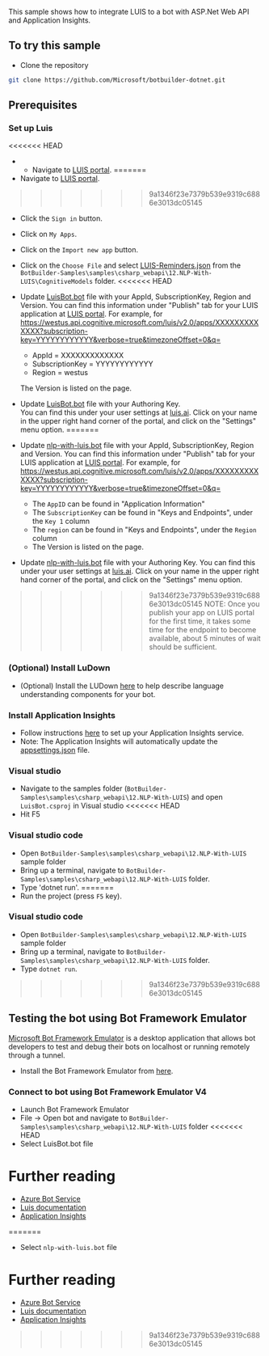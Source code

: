 ﻿﻿This sample shows how to integrate LUIS to a bot with ASP.Net Web API and Application Insights. 

## To try this sample
- Clone the repository
```bash
git clone https://github.com/Microsoft/botbuilder-dotnet.git
```
## Prerequisites
### Set up Luis
<<<<<<< HEAD
- - Navigate to [LUIS portal](https://www.luis.ai).
=======
- Navigate to [LUIS portal](https://www.luis.ai).
>>>>>>> 9a1346f23e7379b539e9319c6886e3013dc05145
- Click the `Sign in` button.
- Click on `My Apps`.
- Click on the `Import new app` button.
- Click on the `Choose File` and select [LUIS-Reminders.json](LUIS-Reminders.json) from the `BotBuilder-Samples\samples\csharp_webapi\12.NLP-With-LUIS\CognitiveModels` folder.
<<<<<<< HEAD
- Update [LuisBot.bot](LuisBot.bot) file with your AppId, SubscriptionKey, Region and Version. 
    You can find this information under "Publish" tab for your LUIS application at [LUIS portal](https://www.luis.ai).  For example, for https://westus.api.cognitive.microsoft.com/luis/v2.0/apps/XXXXXXXXXXXXX?subscription-key=YYYYYYYYYYYY&verbose=true&timezoneOffset=0&q= 

    - AppId = XXXXXXXXXXXXX
    - SubscriptionKey = YYYYYYYYYYYY
    - Region =  westus

    The Version is listed on the page.
- Update [LuisBot.bot](LuisBot.bot) file with your Authoring Key.  
    You can find this under your user settings at [luis.ai](https://www.luis.ai).  Click on your name in the upper right hand corner of the portal, and click on the "Settings" menu option.
=======
- Update [nlp-with-luis.bot](nlp-with-luis.bot) file with your AppId, SubscriptionKey, Region and Version. 
    You can find this information under "Publish" tab for your LUIS application at [LUIS portal](https://www.luis.ai).  For example, for https://westus.api.cognitive.microsoft.com/luis/v2.0/apps/XXXXXXXXXXXXX?subscription-key=YYYYYYYYYYYY&verbose=true&timezoneOffset=0&q= 

    - The `AppID` can be found in "Application Information"
    - The `SubscriptionKey` can be found in "Keys and Endpoints", under the `Key 1` column
    - The `region` can be found in "Keys and Endpoints", under the `Region` column
    - The Version is listed on the page.

- Update [nlp-with-luis.bot](nlp-with-luis.bot) file with your Authoring Key.
    You can find this under your user settings at [luis.ai](https://www.luis.ai). Click on your name in the upper right hand corner of the portal, and click on the "Settings" menu option.
>>>>>>> 9a1346f23e7379b539e9319c6886e3013dc05145
NOTE: Once you publish your app on LUIS portal for the first time, it takes some time for the endpoint to become available, about 5 minutes of wait should be sufficient.
### (Optional) Install LuDown
- (Optional) Install the LUDown [here](https://github.com/Microsoft/botbuilder-tools/tree/master/packages/Ludown) to help describe language understanding components for your bot.
### Install Application Insights
  -  Follow instructions [here](https://docs.microsoft.com/en-us/azure/application-insights/app-insights-asp-net-core) to set up your Application Insights service.
  - Note: The Application Insights will automatically update the [appsettings.json](appsettings.json) file.
### Visual studio
- Navigate to the samples folder (`BotBuilder-Samples\samples\csharp_webapi\12.NLP-With-LUIS`) and open `LuisBot.csproj` in Visual studio 
<<<<<<< HEAD
- Hit F5
### Visual studio code
- Open `BotBuilder-Samples\samples\csharp_webapi\12.NLP-With-LUIS` sample folder
- Bring up a terminal, navigate to `BotBuilder-Samples\samples\csharp_webapi\12.NLP-With-LUIS` folder.
- Type 'dotnet run'.
=======
- Run the project (press `F5` key). 
### Visual studio code
- Open `BotBuilder-Samples\samples\csharp_webapi\12.NLP-With-LUIS` sample folder
- Bring up a terminal, navigate to `BotBuilder-Samples\samples\csharp_webapi\12.NLP-With-LUIS` folder.
- Type `dotnet run`.
>>>>>>> 9a1346f23e7379b539e9319c6886e3013dc05145
## Testing the bot using Bot Framework Emulator
[Microsoft Bot Framework Emulator](https://github.com/microsoft/botframework-emulator) is a desktop application that allows bot developers to test and debug their bots on localhost or running remotely through a tunnel.
- Install the Bot Framework Emulator from [here](https://aka.ms/botframeworkemulator).
### Connect to bot using Bot Framework Emulator V4
- Launch Bot Framework Emulator
- File -> Open bot and navigate to `BotBuilder-Samples\samples\csharp_webapi\12.NLP-With-LUIS` folder
<<<<<<< HEAD
- Select LuisBot.bot file
# Further reading
- [Azure Bot Service](https://docs.microsoft.com/en-us/azure/bot-service/bot-service-overview-introduction?view=azure-bot-service-4.0)
- [Luis documentation](https://docs.microsoft.com/en-us/azure/cognitive-services/LUIS/)
- [Application Insights](https://azure.microsoft.com/en-us/services/application-insights/)

=======
- Select `nlp-with-luis.bot` file
# Further reading
- [Azure Bot Service](https://docs.microsoft.com/en-us/azure/bot-service/bot-service-overview-introduction?view=azure-bot-service-4.0)
- [Luis documentation](https://docs.microsoft.com/en-us/azure/cognitive-services/LUIS/)
- [Application Insights](https://azure.microsoft.com/en-us/services/application-insights/)
>>>>>>> 9a1346f23e7379b539e9319c6886e3013dc05145
